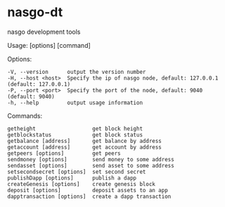 # nasgo-dt
nasgo development tools

Usage:  [options] [command]

  Options:

    -V, --version      output the version number
    -H, --host <host>  Specify the ip of nasgo node, default: 127.0.0.1 (default: 127.0.0.1)
    -P, --port <port>  Specify the port of the node, default: 9040 (default: 9040)
    -h, --help         output usage information


  Commands:

    getheight                  get block height
    getblockstatus             get block status
    getbalance [address]       get balance by address
    getaccount [address]       get account by address
    getpeers [options]         get peers
    sendmoney [options]        send money to some address
    sendasset [options]        send asset to some address
    setsecondsecret [options]  set second secret
    publishDapp [options]      publish a dapp
    createGenesis [options]    create genesis block
    deposit [options]          deposit assets to an app
    dapptransaction [options]  create a dapp transaction
